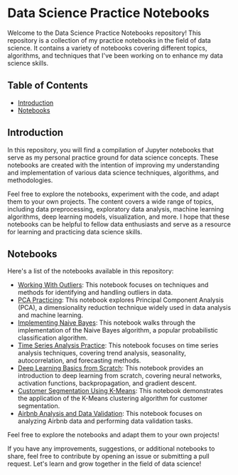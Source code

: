 # Data Science Practice Notebooks

Welcome to the Data Science Practice Notebooks repository! This repository is a collection of my practice notebooks in the field of data science. It contains a variety of notebooks covering different topics, algorithms, and techniques that I've been working on to enhance my data science skills.

## Table of Contents

- [Introduction](#introduction)
- [Notebooks](#notebooks)

## Introduction

In this repository, you will find a compilation of Jupyter notebooks that serve as my personal practice ground for data science concepts. These notebooks are created with the intention of improving my understanding and implementation of various data science techniques, algorithms, and methodologies.

Feel free to explore the notebooks, experiment with the code, and adapt them to your own projects. The content covers a wide range of topics, including data preprocessing, exploratory data analysis, machine learning algorithms, deep learning models, visualization, and more. I hope that these notebooks can be helpful to fellow data enthusiasts and serve as a resource for learning and practicing data science skills.

## Notebooks

Here's a list of the notebooks available in this repository:

- [Working With Outliers](notebooks/working_with_outliers.ipynb): This notebook focuses on techniques and methods for identifying and handling outliers in data.
- [PCA Practicing](notebooks/pca_practicing.ipynb): This notebook explores Principal Component Analysis (PCA), a dimensionality reduction technique widely used in data analysis and machine learning.
- [Implementing Naive Bayes](notebooks/implementing_naive_bayes.ipynb): This notebook walks through the implementation of the Naive Bayes algorithm, a popular probabilistic classification algorithm.
- [Time Series Analysis Practice](notebooks/time_series_analysis_practice.ipynb): This notebook focuses on time series analysis techniques, covering trend analysis, seasonality, autocorrelation, and forecasting methods.
- [Deep Learning Basics from Scratch](notebooks/deep_learning_basics_from_scratch.ipynb): This notebook provides an introduction to deep learning from scratch, covering neural networks, activation functions, backpropagation, and gradient descent.
- [Customer Segmentation Using K-Means](notebooks/customer_segmentation_using_kmeans.ipynb): This notebook demonstrates the application of the K-Means clustering algorithm for customer segmentation.
- [Airbnb Analysis and Data Validation](notebooks/airbnb_analysis_and_data_validation.ipynb): This notebook focuses on analyzing Airbnb data and performing data validation tasks.

Feel free to explore the notebooks and adapt them to your own projects!

If you have any improvements, suggestions, or additional notebooks to share, feel free to contribute by opening an issue or submitting a pull request. Let's learn and grow together in the field of data science!
